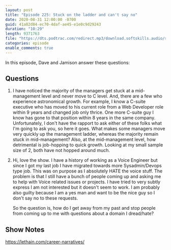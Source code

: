 ```yaml
---
layout: post
title: "Episode 225: Stuck on the ladder and can't say no"
date: 2020-08-31 12:00:00 -0700
guid: 41a82d84-ec70-4daf-ae45-e1e0c9d29243
duration: "10:29"
length: 9371763
file: "https://dts.podtrac.com/redirect.mp3/download.softskills.audio/sse-225.mp3"
categories: episode
enable_comments: true
---
```


In this episode, Dave and Jamison answer these questions:

## Questions

1. I have noticed the majority of the managers get stuck at a mid-management level and never move to C level. And, there are a few who experience astronomical growth. For example, I know a C-suite executive who has moved to his current role from a Web Developer role within 9 years and changed job only thrice. One more C-suite guy I know has gone to that position within 8 years in the same company. Unfortunately, I don't have the rapport to ask either of these folks what I'm going to ask you, so here it goes. What makes some managers move very quickly up the management ladder, whereas the majority remain stuck in mid-management? Also, at the mid-management level, how detrimental is job-hopping to quick growth. Looking at my small sample size of 2, both have not hopped around much.


2. Hi, love the show. I have a history of working as a Voice Engineer but since I got my last job I have migrated towards more Sysadmin/Devops type job. This was on purpose as I absolutely HATE the voice stuff. The problem is that I still have a bunch of people coming up and asking me to help with Voice related issues or projects. I have tried to very subtly express I am not interested but it doesn't seem to work. I am probably also guilty because I am a yes man and want to be the nice guy so I don't say no to these requests.
   
   So the question is, how do I get away from my past and stop people from coming up to me with questions about a domain I dread/hate?


## Show Notes
https://lethain.com/career-narratives/
